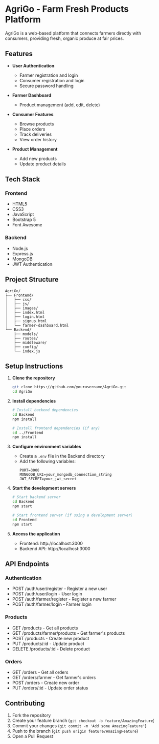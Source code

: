 # AgriGo - Farm Fresh Products Platform

AgriGo is a web-based platform that connects farmers directly with consumers, providing fresh, organic produce at fair prices.

## Features

- **User Authentication**

  - Farmer registration and login
  - Consumer registration and login
  - Secure password handling

- **Farmer Dashboard**

  - Product management (add, edit, delete)

- **Consumer Features**

  - Browse products
  - Place orders
  - Track deliveries
  - View order history

- **Product Management**
  - Add new products
  - Update product details

## Tech Stack

### Frontend

- HTML5
- CSS3
- JavaScript
- Bootstrap 5
- Font Awesome

### Backend

- Node.js
- Express.js
- MongoDB
- JWT Authentication

## Project Structure

```
AgriGo/
├── Frontend/
│   ├── css/
│   ├── js/
│   ├── images/
│   ├── index.html
│   ├── login.html
│   ├── signup.html
│   └── farmer-dashboard.html
└── Backend/
    ├── models/
    ├── routes/
    ├── middleware/
    ├── config/
    └── index.js
```

## Setup Instructions

1. **Clone the repository**

   ```bash
   git clone https://github.com/yourusername/AgriGo.git
   cd AgriGo
   ```

2. **Install dependencies**

   ```bash
   # Install backend dependencies
   cd Backend
   npm install

   # Install frontend dependencies (if any)
   cd ../Frontend
   npm install
   ```

3. **Configure environment variables**

   - Create a `.env` file in the Backend directory
   - Add the following variables:
     ```
     PORT=3000
     MONGODB_URI=your_mongodb_connection_string
     JWT_SECRET=your_jwt_secret
     ```

4. **Start the development servers**

   ```bash
   # Start backend server
   cd Backend
   npm start

   # Start frontend server (if using a development server)
   cd Frontend
   npm start
   ```

5. **Access the application**
   - Frontend: http://localhost:3000
   - Backend API: http://localhost:3000

## API Endpoints

### Authentication

- POST /auth/user/register - Register a new user
- POST /auth/user/login - User login
- POST /auth/farmer/register - Register a new farmer
- POST /auth/farmer/login - Farmer login

### Products

- GET /products - Get all products
- GET /products/farmer/products - Get farmer's products
- POST /products - Create new product
- PUT /products/:id - Update product
- DELETE /products/:id - Delete product

### Orders

- GET /orders - Get all orders
- GET /orders/farmer - Get farmer's orders
- POST /orders - Create new order
- PUT /orders/:id - Update order status

## Contributing

1. Fork the repository
2. Create your feature branch (`git checkout -b feature/AmazingFeature`)
3. Commit your changes (`git commit -m 'Add some AmazingFeature'`)
4. Push to the branch (`git push origin feature/AmazingFeature`)
5. Open a Pull Request
